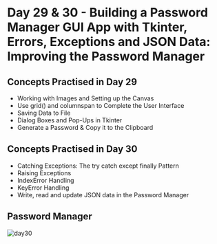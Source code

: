 # Day 29 & 30 - Building a Password Manager GUI App with Tkinter, Errors, Exceptions and JSON Data: Improving the Password Manager
## Concepts Practised in Day 29
- Working with Images and Setting up the Canvas
- Use grid() and columnspan to Complete the User Interface
- Saving Data to File
- Dialog Boxes and Pop-Ups in Tkinter
- Generate a Password & Copy it to the Clipboard
## Concepts Practised in Day 30
- Catching Exceptions: The try catch except finally Pattern
- Raising Exceptions
- IndexError Handling
- KeyError Handling
- Write, read and update JSON data in the Password Manager
## Password Manager 
![day30](password_generator.gif)
